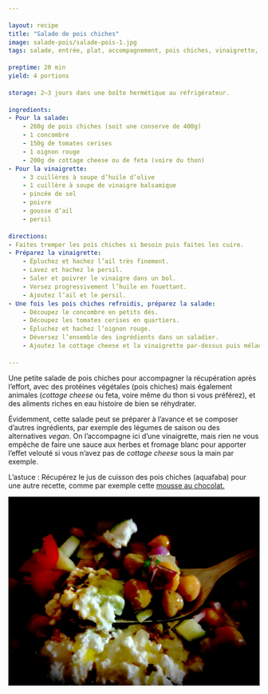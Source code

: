 ```yaml
---

layout: recipe
title: "Salade de pois chiches"
image: salade-pois/salade-pois-1.jpg
tags: salade, entrée, plat, accompagnement, pois chiches, vinaigrette, tomates, concombre, été, cottage cheese, protéines, récupération, hydratation

preptime: 20 min
yield: 4 portions

storage: 2–3 jours dans une boîte hermétique au réfrigérateur.

ingredients:
- Pour la salade:
    - 260g de pois chiches (soit une conserve de 400g)
    - 1 concombre 
    - 150g de tomates cerises
    - 1 oignon rouge 
    - 200g de cottage cheese ou de feta (voire du thon)
- Pour la vinaigrette:
    - 3 cuillères à soupe d’huile d’olive 
    - 1 cuillère à soupe de vinaigre balsamique 
    - pincée de sel 
    - poivre 
    - gousse d’ail 
    - persil

directions:
- Faites tremper les pois chiches si besoin puis faites les cuire.
- Préparez la vinaigrette:
    - Épluchez et hachez l’ail très finement.
    - Lavez et hachez le persil.
    - Saler et poivrer le vinaigre dans un bol.
    - Versez progressivement l’huile en fouettant.
    - Ajoutez l’ail et le persil.
- Une fois les pois chiches refroidis, préparez la salade:
    - Découpez le concombre en petits dés.
    - Découpez les tomates cerises en quartiers.
    - Épluchez et hachez l’oignon rouge. 
    - Déversez l’ensemble des ingrédients dans un saladier.
    - Ajoutez le cottage cheese et la vinaigrette par-dessus puis mélangez bien le tout.

---
```


Une petite salade de pois chiches pour accompagner la récupération après l’effort, avec des protéines végétales (pois chiches) mais également animales (<i lang="en">cottage cheese</i> ou feta, voire même du thon si vous préférez), et des aliments riches en eau histoire de bien se réhydrater.

Évidemment, cette salade peut se préparer à l’avance et se composer d’autres ingrédients, par exemple des légumes de saison ou des alternatives <i lang="en">vegan</i>. On l’accompagne ici d’une vinaigrette, mais rien ne vous empêche de faire une sauce aux herbes et fromage blanc pour apporter l’effet velouté si vous n’avez pas de <i lang="en">cottage cheese</i> sous la main par exemple.

L’astuce&nbsp;: Récupérez le jus de cuisson des pois chiches (aquafaba) pour une autre recette, comme par exemple cette [mousse au chocolat.](mousse-chocofaba.html)

![Une belle bouchée pleine de protéines, avec le piquant de l’oignon et de la vinaigrette pour venir réhausser le tout.](../images/salade-pois/salade-pois-2.jpg) 